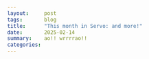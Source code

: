 ```yaml
---
layout:     post
tags:       blog
title:      "This month in Servo: and more!"
date:       2025-02-14
summary:    ao!! wrrrrao!!
categories:
---
```


<!--
From https://github.com/servo/servo
 * branch                  HEAD       -> FETCH_HEAD
>>> 2025-01-01T06:06:19Z
-https://github.com/servo/servo/pull/34807	(@mrobinson, #34807)	script: Remove unecessary `warn(deprecated)` directives (#34807)
-https://github.com/servo/servo/pull/34805	(@wusyong, #34805)	Update surfman to latest commit (#34805)
-https://github.com/servo/servo/pull/34801	(@dependabot[bot], @dependabot[bot], #34801)	build(deps): bump tracing-perfetto from 0.1.3 to 0.1.4 (#34801)
-https://github.com/servo/servo/pull/34800	(@dependabot[bot], @dependabot[bot], #34800)	build(deps): bump syn from 2.0.92 to 2.0.93 (#34800)
>>> 2025-01-02T06:04:57Z
-https://github.com/servo/servo/pull/34809	(@dependabot[bot], @dependabot[bot], #34809)	build(deps): bump winnow from 0.6.20 to 0.6.21 (#34809)
-https://github.com/servo/servo/pull/34798	(@mrobinson, #34798)	script: Eliminate code duplication in the task queue (#34798)
+https://github.com/servo/servo/pull/34793	(@nicoburns, #34793)	Upgrade rustc to 1.83 (#34793)
    upgrade
+https://github.com/servo/servo/pull/34780	(@wusyong, #34780)	chore: remove `WindowMethods::rendering_context` (#34780)
    embedding
>>> 2025-01-03T06:16:08Z
+https://github.com/servo/servo/pull/34813	(@wusyong, #34813)	webxr: create glwindow with Rc window and without rendering context (#34813)
    embedding; RenderingContext trait
+https://github.com/servo/servo/pull/34810	(@simonwuelker, #34810)	Support syntax highlighting of arguments in the devtools console (#34810)
    devtools
-https://github.com/servo/servo/pull/34818	(@dependabot[bot], @dependabot[bot], #34818)	build(deps): bump tracing-perfetto from 0.1.4 to 0.1.5 (#34818)
-https://github.com/servo/servo/pull/34817	(@dependabot[bot], @dependabot[bot], #34817)	build(deps): bump syn from 2.0.93 to 2.0.94 (#34817)
-https://github.com/servo/servo/pull/34795	(@sagudev, #34795)	chore: Update wgpu (#34795)
>>> 2025-01-04T06:03:22Z
+https://github.com/servo/servo/pull/34803	(@simonwuelker, #34803)	Fix IS_IN_SHADOW_TREE flag for descendants after Node::remove call (#34803)
    shadowdom
-https://github.com/servo/servo/pull/34832	(@mrobinson, #34832)	script: Expose node helpers as `NodeTraits` and give more descriptive names (#34832)
-https://github.com/servo/servo/pull/34824	(@mrobinson, #34824)	Elide lifetimes where possible after rustup (#34824)
-https://github.com/servo/servo/pull/34831	(@dependabot[bot], @dependabot[bot], #34831)	build(deps): bump cc from 1.2.6 to 1.2.7 (#34831)
-https://github.com/servo/servo/pull/34830	(@dependabot[bot], @dependabot[bot], #34830)	build(deps): bump taffy from 0.7.1 to 0.7.2 (#34830)
-https://github.com/servo/servo/pull/34829	(@dependabot[bot], @dependabot[bot], #34829)	build(deps): bump tempfile from 3.14.0 to 3.15.0 (#34829)
-https://github.com/servo/servo/pull/34828	(@dependabot[bot], @dependabot[bot], #34828)	build(deps): bump winnow from 0.6.21 to 0.6.22 (#34828)
-https://github.com/servo/servo/pull/34826	(@simonwuelker, #34826)	Upgrade lib to 0.20 to fix RUSTSEC-2024-0429 (#34826)
+https://github.com/servo/servo/pull/34808	(@git@pews.dev, @mrobinson, #34808)	fix: add source browsing context to `Request` and HTTP credentials prompt (#34808)
    embedding
-https://github.com/servo/servo/pull/34815	(@simonwuelker, #34815)	Fix building with feature=tracing (#34815)
>>> 2025-01-05T06:03:55Z
-https://github.com/servo/servo/pull/34837	(@servo-wpt-sync, #34837)	Update web-platform-tests to revision b'c72ee0c082d350b8b44f7a6bac1f028752b13527' (#34837)
-https://github.com/servo/servo/pull/34787	(@willypuzzle, #34787)	Document's current script should not be updated when executing script elements inside shadow trees (#34787)
-https://github.com/servo/servo/pull/34835	(@Taym95, #34835)	Remove readable streams from webidl/codegen (#34835)
-https://github.com/servo/servo/pull/34825	(@mrobinson, #34825)	script: Move `TimerListener` creation to `OneShotTimers` (#34825)
-https://github.com/servo/servo/pull/34827	(@mrobinson, #34827)	script: Move `TaskManager` to `GlobalScope` (#34827)
+https://github.com/servo/servo/pull/34834	(@simonwuelker, #34834)	Ensure Element ID modifications inside disconnected shadow roots are registered (#34834)
    shadowdom
>>> 2025-01-06T06:03:12Z
-https://github.com/servo/servo/pull/34838	(@webbeef, #34838)	Update webdriver to 0.51 (#34838)
-https://github.com/servo/servo/pull/34836	(@Taym95, #34836)	ReadableStream: remove the use of get_js_stream and use DomRoot<ReadableStream> (#34836)
>>> 2025-01-07T06:02:43Z
-https://github.com/servo/servo/pull/34849	(@mrobinson, @mukilan, #34849)	script: Unsilence all main thread `TaskQueue` errors (#34849)
-https://github.com/servo/servo/pull/34862	(@webbeef, #34862)	Fix a leak in MacOS thread count function (#34862)
+https://github.com/servo/servo/pull/34863	(@simonwuelker, #34863)	Add shadow tree flags to Bind/UnbindContext (#34863)
    shadowdom
-https://github.com/servo/servo/pull/34848	(@Taym95, #34848)	Use patch to add arrayType in WebIDL.py  (#34848)
+https://github.com/servo/servo/pull/26389	(@jdm, @istvan.miklos@h-lab.eu, #26389)	Add initial support for WebGL 2 BlitFramebuffer (#26389)
    api
-https://github.com/servo/servo/pull/28364	(@cyb.ai.815@gmail.com, #28364)	Check regex syntax for pattern attribute with CheckRegexSyntax from mozjs (#28364)
-https://github.com/servo/servo/pull/34860	(@dependabot[bot], @dependabot[bot], #34860)	build(deps): bump taffy from 0.7.2 to 0.7.3 (#34860)
-https://github.com/servo/servo/pull/34859	(@dependabot[bot], @dependabot[bot], #34859)	build(deps): bump hilog-sys from 0.1.2 to 0.1.3 (#34859)
-https://github.com/servo/servo/pull/34858	(@dependabot[bot], @dependabot[bot], #34858)	build(deps): bump xattr from 1.3.1 to 1.4.0 (#34858)
-https://github.com/servo/servo/pull/34857	(@dependabot[bot], @dependabot[bot], #34857)	build(deps): bump syn from 2.0.94 to 2.0.95 (#34857)
-https://github.com/servo/servo/pull/34856	(@dependabot[bot], @dependabot[bot], #34856)	build(deps): bump hitrace-sys from 0.1.2 to 0.1.3 (#34856)
-https://github.com/servo/servo/pull/34852	(@dependabot[bot], @dependabot[bot], #34852)	build(deps): bump ohos-ime-sys from 0.1.1 to 0.1.2 (#34852)
-https://github.com/servo/servo/pull/34855	(@dependabot[bot], @dependabot[bot], #34855)	build(deps): bump pin-project-lite from 0.2.15 to 0.2.16 (#34855)
-https://github.com/servo/servo/pull/34854	(@dependabot[bot], @dependabot[bot], #34854)	build(deps): bump winit from 0.30.7 to 0.30.8 (#34854)
+https://github.com/servo/servo/pull/32103	(@Loirooriol, #32103)	Treat % as 0 for the min-content contribution of replaced elements (#32103)
    layout; img inside float (dn.se)
>>> 2025-01-08T06:06:31Z
+https://github.com/servo/servo/pull/34788	(@simonwuelker, #34788)	Consider shadow dom when dispatching events (#34788)
    shadowdom
-https://github.com/servo/servo/pull/34879	(@dependabot[bot], @dependabot[bot], #34879)	build(deps): bump pin-project from 1.1.7 to 1.1.8 (#34879)
-https://github.com/servo/servo/pull/34877	(@dependabot[bot], @dependabot[bot], #34877)	build(deps): bump phf_macros from 0.11.2 to 0.11.3 (#34877)
-https://github.com/servo/servo/pull/34878	(@dependabot[bot], @dependabot[bot], #34878)	build(deps): bump clap from 4.5.23 to 4.5.24 (#34878)
-https://github.com/servo/servo/pull/34876	(@dependabot[bot], @dependabot[bot], #34876)	build(deps): bump serde_json from 1.0.134 to 1.0.135 (#34876)
-https://github.com/servo/servo/pull/34875	(@dependabot[bot], @dependabot[bot], #34875)	build(deps): bump libz-sys from 1.1.20 to 1.1.21 (#34875)
-https://github.com/servo/servo/pull/34874	(@dependabot[bot], @dependabot[bot], #34874)	build(deps): bump phf_codegen from 0.11.2 to 0.11.3 (#34874)
+https://github.com/servo/servo/pull/34868	(@delan, #34868)	CI: use self-hosted runners for macOS build jobs (#34868)
    ci
-https://github.com/servo/servo/pull/34843	(@mrobinson, #34843)	script: Expose `NodeTraits::owner_global` / `Window::as_global_scope` (#34843)
-https://github.com/servo/servo/pull/34871	(@jdm, #34871)	Various servodriver fixes (#34871)
+https://github.com/servo/servo/pull/34870	(@simonwuelker, #34870)	Support the `:host` selector (#34870)
    api shadowdom
-https://github.com/servo/servo/pull/34867	(@shubhamg13, @shubham.gupta@chromium.org, #34867)	Remove obselete request parameter. (#34867)
-https://github.com/servo/servo/pull/34845	(@mrobinson, @mukilan, #34845)	script: Move the `FontContext` to `Window` (#34845)
>>> 2025-01-11T06:04:35Z
+https://github.com/servo/servo/pull/34933	(@Loirooriol, #34933)	layout: Improve painting of collapsed borders in table layout (#34933)
    layout; table ‘border-collapse’ painting
+https://github.com/servo/servo/pull/34932	(@Loirooriol, #34932)	layout: Improve sizing of tables in collapsed-borders mode (#34932)
    layout; table ‘border-collapse’ sizing
-https://github.com/servo/servo/pull/34943	(@dependabot[bot], @dependabot[bot], #34943)	build(deps): bump ohos-vsync from 0.1.2 to 0.1.3 (#34943)
+https://github.com/servo/servo/pull/34938	(@webbeef, #34938)	Implement HTMLCanvasElement.toBlob (#34938)
    api
-https://github.com/servo/servo/pull/34944	(@dependabot[bot], @dependabot[bot], #34944)	build(deps): bump hitrace-sys from 0.1.3 to 0.1.4 (#34944)
-https://github.com/servo/servo/pull/34945	(@dependabot[bot], @dependabot[bot], #34945)	build(deps): bump vergen-git2 from 1.0.2 to 1.0.3 (#34945)
+https://github.com/servo/servo/pull/34928	(@sagudev, #34928)	Update wgpu and impl `WGSLLanguageFeatures` (#34928)
    api
-https://github.com/servo/servo/pull/34942	(@dependabot[bot], @dependabot[bot], #34942)	build(deps): bump syn from 2.0.95 to 2.0.96 (#34942)
-https://github.com/servo/servo/pull/34941	(@dependabot[bot], @dependabot[bot], #34941)	build(deps): bump vergen-lib from 0.1.5 to 0.1.6 (#34941)
-https://github.com/servo/servo/pull/34940	(@dependabot[bot], @dependabot[bot], #34940)	build(deps): bump rustls from 0.23.20 to 0.23.21 (#34940)
-https://github.com/servo/servo/pull/34937	(@dependabot[bot], @dependabot[bot], #34937)	build(deps): bump uuid from 1.11.0 to 1.11.1 (#34937)
-https://github.com/servo/servo/pull/34939	(@dependabot[bot], @dependabot[bot], #34939)	build(deps): bump arkui-sys from 0.2.0 to 0.2.3 (#34939)
-https://github.com/servo/servo/pull/34936	(@dependabot[bot], @dependabot[bot], #34936)	build(deps): bump xcomponent-sys from 0.2.0 to 0.3.0 (#34936)
-https://github.com/servo/servo/pull/34935	(@dependabot[bot], @dependabot[bot], #34935)	build(deps): bump hilog-sys from 0.1.3 to 0.1.4 (#34935)
+https://github.com/servo/servo/pull/34931	(@Loirooriol, #34931)	layout: Don't recalculate the PaddingBorderMargin in table layout (#34931)
    layout; table layout perf
+https://github.com/servo/servo/pull/34927	(@nicoburns, #34927)	Bump taffy to v0.7.5 (#34927)
    upgrade
+https://github.com/servo/servo/pull/34919	(@mrobinson, #34919)	script: Move navigation fetching to the `ScriptThread` (#34919)
    net; network perf
+https://github.com/servo/servo/pull/34909	(@Taym95, #34909)	Fix shadow root binding children to the tree (#34909)
    shadowdom
-https://github.com/servo/servo/pull/34926	(@stevennovaryo, #34926)	layout: grid-template getComputedStyle cleanup (#34926)
-https://github.com/servo/servo/pull/34915	(@jdm, #34915)	script: Limit public exports. (#34915)
+https://github.com/servo/servo/pull/34861	(@webbeef, #34861)	Add jpeg and webp support to canvas.toDataURL() (#34861)
    api
+https://github.com/servo/servo/pull/34908	(@Loirooriol, #34908)	layout: Set padding to zero on tables in collapsed-borders mode (#34908)
    layout; table ‘border-collapse’ layout
-https://github.com/servo/servo/pull/34920	(@Loirooriol, #34920)	Add http2 feature for hyper-util (#34920)
-https://github.com/servo/servo/pull/34921	(@Loirooriol, #34921)	layout: Minor tweaks for table layout (#34921)
+https://github.com/servo/servo/pull/34885	(@stevennovaryo, #34885)	layout: grid template getComputedStyle resolved value (#34885)
    api
+https://github.com/servo/servo/pull/34917	(@mukilan, #34917)	webgl: shutdown webrender before acknowledging Exit message (#34917)
    crash
+https://github.com/servo/servo/pull/34914	(@jdm, #34914)	script: Downgrade noisy debug logs. (#34914)
    dev
+https://github.com/servo/servo/pull/34889	(@Loirooriol, #34889)	layout: Defer some table sizing logic to the parent formatting context (#34889)
    layout; correct table sizing
-https://github.com/servo/servo/pull/34904	(@dependabot[bot], @dependabot[bot], #34904)	build(deps): bump async-tungstenite from 0.28.0 to 0.28.2 (#34904)
-https://github.com/servo/servo/pull/34896	(@mrobinson, #34896)	script: Use `enum`s for event loop senders and receivers (#34896)
-https://github.com/servo/servo/pull/34905	(@dependabot[bot], @dependabot[bot], #34905)	build(deps): bump rustix from 0.38.42 to 0.38.43 (#34905)
+https://github.com/servo/servo/pull/34894	(@Loirooriol, #34894)	Upgrade Stylo to 2025-01-02 (#34894)
    upgrade
-https://github.com/servo/servo/pull/34906	(@dependabot[bot], @dependabot[bot], #34906)	build(deps): bump hyper-rustls from 0.27.3 to 0.27.5 (#34906)
-https://github.com/servo/servo/pull/34903	(@dependabot[bot], @dependabot[bot], #34903)	build(deps): bump tokio from 1.42.0 to 1.43.0 (#34903)
-https://github.com/servo/servo/pull/34900	(@dependabot[bot], @dependabot[bot], #34900)	build(deps): bump rustls-pki-types from 1.10.0 to 1.10.1 (#34900)
+https://github.com/servo/servo/pull/34907	(@Loirooriol, #34907)	layout: Refine the check for dependending on available space (#34907)
    layout; float layout perf
+https://github.com/servo/servo/pull/34897	(@Loirooriol, #34897)	Enable relative color syntax (#34897)
    api; relative color values ‘color(from)’, ‘rgb(from)’, ‘hsl(from)’, etc
-https://github.com/servo/servo/pull/34898	(@jschwe, #34898)	Update xcomponent-sys to 0.2.0 (#34898)
-https://github.com/servo/servo/pull/34902	(@dependabot[bot], @dependabot[bot], #34902)	build(deps): bump xml-rs from 0.8.24 to 0.8.25 (#34902)
-https://github.com/servo/servo/pull/34901	(@dependabot[bot], @dependabot[bot], #34901)	build(deps): bump rustls from 0.23.19 to 0.23.20 (#34901)
-https://github.com/servo/servo/pull/34899	(@dependabot[bot], @dependabot[bot], #34899)	build(deps): bump linux-raw-sys from 0.4.14 to 0.4.15 (#34899)
-https://github.com/servo/servo/pull/34895	(@Loirooriol, #34895)	layout: Remove wrong FIXME (#34895)
-https://github.com/servo/servo/pull/34891	(@Loirooriol, #34891)	layout: Don't use `content_inline_size_for_table` in taffy (#34891)
-https://github.com/servo/servo/pull/34892	(@Loirooriol, #34892)	layout: Assert that GRIDMIN <= GRIDMAX (#34892)
-https://github.com/servo/servo/pull/34886	(@jdm, #34886)	Make webgl test preferences more consistent. (#34886)
+https://github.com/servo/servo/pull/34630	(@jdm, #34630)	Update all network-related dependencies to the latest versions (#34630)
    upgrade; whole network stack
>>> 2025-01-13T06:06:37Z
+https://github.com/servo/servo/pull/34959	(@webbeef, #34959)	Implement HTMLCanvasElement.transferControlToOffscreen (#34959)
    api
-https://github.com/servo/servo/pull/34833	(@arthmis, @lazypassion, #34833)	add minimal implementation of FetchParams (#34833)
-https://github.com/servo/servo/pull/34955	(@jdm, #34955)	Enable wdspec and crashtest tests in servodriver. (#34955)
-https://github.com/servo/servo/pull/34954	(@jdm, #34954)	net: Raed RippyPNG resource once at startup. (#34954)
-https://github.com/servo/servo/pull/34956	(@servo-wpt-sync, #34956)	Update web-platform-tests to revision b'475127f90be9926867796ff98717b621a358af52' (#34956)
+https://github.com/servo/servo/pull/34883	(@mrobinson, #34883)	net: Use `RequestId` to cancel fetches instead of creating an IPC channel (#34883)
    net; network perf
>>> 2025-01-14T06:05:08Z
+https://github.com/servo/servo/pull/34797	(@rayguo17, #34797)	Add Content Range Header and add one for blob end range (#34797)
    net; correct handling of Range requests
-https://github.com/servo/servo/pull/34976	(@dependabot[bot], @dependabot[bot], #34976)	build(deps): bump ohos-sys-opaque-types from 0.1.3 to 0.1.4 (#34976)
-https://github.com/servo/servo/pull/34980	(@dependabot[bot], @dependabot[bot], #34980)	build(deps): bump proc-macro2 from 1.0.92 to 1.0.93 (#34980)
-https://github.com/servo/servo/pull/34979	(@dependabot[bot], @dependabot[bot], #34979)	build(deps): bump cc from 1.2.7 to 1.2.9 (#34979)
-https://github.com/servo/servo/pull/34978	(@dependabot[bot], @dependabot[bot], #34978)	build(deps): bump clap from 4.5.24 to 4.5.26 (#34978)
-https://github.com/servo/servo/pull/34977	(@dependabot[bot], @dependabot[bot], #34977)	build(deps): bump bitflags from 2.6.0 to 2.7.0 (#34977)
-https://github.com/servo/servo/pull/34975	(@dependabot[bot], @dependabot[bot], #34975)	build(deps): bump vergen from 9.0.3 to 9.0.4 (#34975)
-https://github.com/servo/servo/pull/34972	(@dependabot[bot], @dependabot[bot], #34972)	build(deps): bump vergen-git2 from 1.0.3 to 1.0.5 (#34972)
-https://github.com/servo/servo/pull/34974	(@dependabot[bot], @dependabot[bot], #34974)	build(deps): bump ohos-ime-sys from 0.1.2 to 0.1.3 (#34974)
-https://github.com/servo/servo/pull/34973	(@dependabot[bot], @dependabot[bot], #34973)	build(deps): bump glutin_wgl_sys from 0.6.0 to 0.6.1 (#34973)
-https://github.com/servo/servo/pull/34971	(@dependabot[bot], @dependabot[bot], #34971)	build(deps): bump the napi-ohos-related group with 4 updates (#34971)
-https://github.com/servo/servo/pull/34970	(@simonwuelker, #34970)	Remove incorrect TODO comment in htmlinputelement.rs (#34970)
+https://github.com/servo/servo/pull/34947	(@Loirooriol, #34947)	layout: Improve logic for block size of table (#34947)
    layout; table sizing
-https://github.com/servo/servo/pull/34946	(@Loirooriol, #34946)	layout: Generalize `ContainingBlock`'s block size to a `SizeConstraint` (#34946)
+https://github.com/servo/servo/pull/34923	(@mrobinson, @Loirooriol, #34923)	layout: Make `Fragment` hold `ArcRefCell` inside (#34923)
    layout; memory savings (also towards incremental layout)
>>> 2025-01-15T06:03:30Z
-https://github.com/servo/servo/pull/34996	(@simonwuelker, #34996)	Fix ./mach test-speedometer runs (#34996)
-https://github.com/servo/servo/pull/34995	(@Taym95, #34995)	Script: remove `SafeHandleValue::from_raw` from `DefaultTeeReadRequest` (#34995)
+https://github.com/servo/servo/pull/34994	(@mrobinson, #34994)	config: Remove legacy-layout and unused `Preferences` and `Opts` (#34994)
    prefs
-https://github.com/servo/servo/pull/34993	(@dependabot[bot], @dependabot[bot], #34993)	build(deps): bump miniz_oxide from 0.8.2 to 0.8.3 (#34993)
-https://github.com/servo/servo/pull/34991	(@dependabot[bot], @dependabot[bot], #34991)	build(deps): bump winnow from 0.6.22 to 0.6.24 (#34991)
-https://github.com/servo/servo/pull/34990	(@dependabot[bot], @dependabot[bot], #34990)	build(deps): bump gilrs-core from 0.6.0 to 0.6.1 (#34990)
-https://github.com/servo/servo/pull/34989	(@dependabot[bot], @dependabot[bot], #34989)	build(deps): bump log from 0.4.22 to 0.4.25 (#34989)
-https://github.com/servo/servo/pull/34988	(@dependabot[bot], @dependabot[bot], #34988)	build(deps): bump uuid from 1.11.1 to 1.12.0 (#34988)
-https://github.com/servo/servo/pull/34349	(@chickenleaf, #34349)	mach: Report an error instead of running `try` with a dirty working directory (#34349)
+https://github.com/servo/servo/pull/34966	(@mrobinson, #34966)	api: Flatten and simplify Servo preferences (#34966)
    prefs; major rework that renames all existing prefs (see <https://doc.servo.org/servo_config/prefs/struct.Preferences.html>)
+https://github.com/servo/servo/pull/34983	(@delan, #34983)	CI: use new API for taking a runner (#34983)
    ci
-https://github.com/servo/servo/pull/34812	(@kongbai1996, #34812)	fix click event when long time in touchstart (#34812)
+https://github.com/servo/servo/pull/34957	(@jdm, #34957)	Various servodriver improvements (#34957)
    ci; towards testdriver.js support
-https://github.com/servo/servo/pull/34982	(@delan, #34982)	CI: disable self-hosted runners for nightly.yml (#34982)
>>> 2025-01-16T06:06:18Z
+https://github.com/servo/servo/pull/34958	(@Taym95, #34958)	script: Implement `set_up`, `ReleaseLock`, `Closed`, `Cancel`, `acquire_byob_reader` for `ReadableStreamBYOBReader` (#34958)
    api
-https://github.com/servo/servo/pull/35010	(@atouchet, #35010)	Update test expectations (#35010)
-https://github.com/servo/servo/pull/35009	(@jschwe, #35009)	Fix build failure with tracing feature (#35009)
+https://github.com/servo/servo/pull/33576	(@Gae24, #33576)	Implement Clipboard Event Api (#33576)
    api
-https://github.com/servo/servo/pull/35005	(@dependabot[bot], @dependabot[bot], #35005)	build(deps): bump data-encoding from 2.6.0 to 2.7.0 (#35005)
-https://github.com/servo/servo/pull/35004	(@dependabot[bot], @dependabot[bot], #35004)	build(deps): bump bitflags from 2.7.0 to 2.8.0 (#35004)
+https://github.com/servo/servo/pull/34984	(@rayguo17, @mrobinson, #34984)	layout: Make non-`normal` `align-content` establish a block formatting context (#34984)
    layout; ‘align-content’
-https://github.com/servo/servo/pull/35001	(@mrobinson, #35001)	layout: Remove the obsolete layout tracing functionality (#35001)
+https://github.com/servo/servo/pull/35002	(@delan, #35002)	CI: use new self-hosted runner servers (#35002)
    ci
-https://github.com/servo/servo/pull/35000	(@mrobinson, #35000)	fonts: Remove synchronous web font loading functionality (#35000)
+https://github.com/servo/servo/pull/34997	(@jdm, #34997)	webdriver: Serialize JS int values as i32. (#34997)
    ci; towards testdriver.js support
>>> 2025-01-17T06:04:36Z
-https://github.com/servo/servo/pull/34952	(@jdm, #34952)	Enable more test directories and preferences (#34952)
+https://github.com/servo/servo/pull/34359	(@jdm, #34359)	Support future uses of traits with associated types in rooting analysis (#34359)
    script; towards splitting script crate
-https://github.com/servo/servo/pull/35012	(@Loirooriol, #35012)	layout: Allow layouts to customize their used style (#35012)
-https://github.com/servo/servo/pull/35022	(@Taym95, #35022)	Remove typedarray_elem_siz (#35022)
-https://github.com/servo/servo/pull/35020	(@sagudev, #35020)	chore: Update wgpu and fix webgpu pref (#35020)
+https://github.com/servo/servo/pull/35003	(@Loirooriol, #35003)	layout: Allow different collapsed border style/color within a row/column (#35003)
    layout; table ‘border-collapse’ painting
+https://github.com/servo/servo/pull/34961	(@zhuhaichao518@gmail.com, #34961)	Implement WebResourceRequested Event. (#34961)
    embedding
+https://github.com/servo/servo/pull/34999	(@mrobinson, #34999)	Remove `resources/prefs.json` (#34999)
    prefs
>>> 2025-01-18T06:03:49Z
-https://github.com/servo/servo/pull/35044	(@dependabot[bot], @dependabot[bot], #35044)	build(deps): bump valuable from 0.1.0 to 0.1.1 (#35044)
-https://github.com/servo/servo/pull/35043	(@dependabot[bot], @dependabot[bot], #35043)	build(deps): bump cc from 1.2.9 to 1.2.10 (#35043)
+https://github.com/servo/servo/pull/34998	(@mrobinson, #34998)	prefs: Move some `DebugOptions` to `Preferences` and clean up (#34998)
    prefs; renames some debug options to prefs
-https://github.com/servo/servo/pull/35036	(@sagudev, #35036)	Fix check for unused subdir in wpt import script (#35036)
>>> 2025-01-20T06:05:35Z
+https://github.com/servo/servo/pull/35076	(@simonwuelker, #35076)	Set descendant's attribute's owner document in Node::adopt (#35076)
    shadowdom
+https://github.com/servo/servo/pull/35013	(@simonwuelker, #35013)	Implement shadow dom slots (#35013)
    shadowdom
-https://github.com/servo/servo/pull/35070	(@jdm, #35070)	Make worker script errors more informative. (#35070)
+https://github.com/servo/servo/pull/35058	(@jdm, #35058)	Fix crash when using builtin memory profiler (#35058)
    crash
-https://github.com/servo/servo/pull/35069	(@simonwuelker, #35069)	Remove workaround for fixed ICE (#35069)
+https://github.com/servo/servo/pull/35068	(@simonwuelker, #35068)	Correctly report number of expected test results from ./mach test-wpt (#35068)
    dev
-https://github.com/servo/servo/pull/35025	(@jdm, #35025)	Remove unneeded allow annotation. (#35025)
-https://github.com/servo/servo/pull/35065	(@servo-wpt-sync, #35065)	Update web-platform-tests to revision b'8f3f629756d7351867a8be36d5f217608b9adc61' (#35065)
-https://github.com/servo/servo/pull/35064	(@Loirooriol, #35064)	layout: Remove some unneeded `is_table` parameters (#35064)
+https://github.com/servo/servo/pull/35055	(@jdm, #35055)	script: Feature-gate all crown support. (#35055)
    embedding
-https://github.com/servo/servo/pull/35062	(@Gae24, #35062)	DataTransfer: propagate CanGc argument (#35062)
-https://github.com/servo/servo/pull/35042	(@mrobinson, @Loirooriol, #35042)	layout: Make table column constraint distribution more generic (#35042)
+https://github.com/servo/servo/pull/35056	(@jdm, #35056)	Don't generate gstreamer data when dummy media backend enabled. (#35056)
    embedding
+https://github.com/servo/servo/pull/35057	(@jdm, #35057)	config: Derive defaults for Opts. (#35057)
    embedding
+https://github.com/servo/servo/pull/35049	(@andi.m.mcclure@gmail.com, #35049)	servo-media 1e28d1d997: don't unwrap ServoMedia::get() (#35049)
    embedding
>>> 2025-01-23T06:49:26Z
-https://github.com/servo/servo/pull/35142	(@mukilan, #35142)	ci: remove explicit `permissions` block in bencher.yml (#35142)
+https://github.com/servo/servo/pull/35006	(@jschwe, @mukilan, #35006)	CI: Test ohos on HarmonyOS device (#35006)
    ci
+https://github.com/servo/servo/pull/35130	(@jdm, #35130)	script: Avoid unwraps in DocumentOrShadowRoot::element_from_point. (#35130)
-https://github.com/servo/servo/pull/35136	(@Loirooriol, #35136)	layout: Proper check for BoxFragment generated by a table wrapper box (#35136)
-https://github.com/servo/servo/pull/35127	(@dependabot[bot], @dependabot[bot], #35127)	build(deps): bump is-terminal from 0.4.13 to 0.4.15 (#35127)
-https://github.com/servo/servo/pull/35128	(@dependabot[bot], @dependabot[bot], #35128)	build(deps): bump crunchy from 0.2.2 to 0.2.3 (#35128)
-https://github.com/servo/servo/pull/35126	(@dependabot[bot], @dependabot[bot], #35126)	build(deps): bump rustix from 0.38.43 to 0.38.44 (#35126)
+https://github.com/servo/servo/pull/34884	(@simonwuelker, #34884)	Implement Event propagation across shadow roots (#34884)
    shadowdom
-https://github.com/servo/servo/pull/35114	(@simonwuelker, #35114)	Remove BlobState abstraction (#35114)
-https://github.com/servo/servo/pull/35117	(@delan, #35117)	Install rust-src in rust-toolchain.toml (#35117)
-https://github.com/servo/servo/pull/35112	(@dependabot[bot], @dependabot[bot], #35112)	build(deps): bump uuid from 1.12.0 to 1.12.1 (#35112)
-https://github.com/servo/servo/pull/35109	(@dklassic, #35109)	fix: ohos workflow expression error (#35109)
-https://github.com/servo/servo/pull/35111	(@dependabot[bot], @dependabot[bot], #35111)	build(deps): bump brotli-decompressor from 4.0.1 to 4.0.2 (#35111)
-https://github.com/servo/servo/pull/35110	(@dependabot[bot], @dependabot[bot], #35110)	build(deps): bump etagere from 0.2.14 to 0.2.15 (#35110)
-https://github.com/servo/servo/pull/35104	(@mrobinson, #35104)	Make naming of variables consistent with `SpecificLayoutInfo` (#35104)
+https://github.com/servo/servo/pull/35097	(@Loirooriol, #35097)	layout: Fix border widths of table wrapper with collapsed borders (#35097)
    layout; table ‘border-collapse’ layout
+https://github.com/servo/servo/pull/35100	(@Loirooriol, #35100)	layout: Fix conflict resolution for collapsed borders differing in color (#35100)
    layout; table ‘border-collapse’ painting
+https://github.com/servo/servo/pull/35095	(@mrobinson, @Loirooriol, #35095)	layout: Improve distribution colspan cell inline size (#35095)
    layout; table rowspan sizing
+https://github.com/servo/servo/pull/35075	(@Loirooriol, #35075)	layout: Paint collapsed table borders on their own (#35075)
    layout; table ‘border-collapse’ painting
+https://github.com/servo/servo/pull/35038	(@webbeef, #35038)	Add support for HTMLStyleElement.type (#35038)
    layout
-https://github.com/servo/servo/pull/35102	(@dependabot[bot], @dependabot[bot], #35102)	build(deps): bump etagere from 0.2.13 to 0.2.14 (#35102)
-https://github.com/servo/servo/pull/35101	(@dependabot[bot], @dependabot[bot], #35101)	build(deps): bump clap from 4.5.26 to 4.5.27 (#35101)
-https://github.com/servo/servo/pull/35098	(@atouchet, #35098)	Create servo-media Dependabot group (#35098)
+https://github.com/servo/servo/pull/35096	(@Loirooriol, #35096)	layout: Fix clientWidth & friends for tables (#35096)
    api layout
-https://github.com/servo/servo/pull/35094	(@dependabot[bot], @dependabot[bot], #35094)	build(deps): bump serde_json from 1.0.135 to 1.0.137 (#35094)
-https://github.com/servo/servo/pull/35092	(@dependabot[bot], @dependabot[bot], #35092)	build(deps): bump semver from 1.0.24 to 1.0.25 (#35092)
-https://github.com/servo/servo/pull/35093	(@dependabot[bot], @dependabot[bot], #35093)	build(deps): bump indexmap from 2.7.0 to 2.7.1 (#35093)
-https://github.com/servo/servo/pull/35091	(@dependabot[bot], @dependabot[bot], #35091)	build(deps): bump range-alloc from 0.1.3 to 0.1.4 (#35091)
-https://github.com/servo/servo/pull/35088	(@dependabot[bot], @dependabot[bot], #35088)	build(deps): bump servo-media-dummy from `1ff6758` to `c7eab1a` (#35088)
-https://github.com/servo/servo/pull/35090	(@dependabot[bot], @dependabot[bot], #35090)	build(deps): bump servo-media-gstreamer from `1ff6758` to `c7eab1a` (#35090)
-https://github.com/servo/servo/pull/35089	(@dependabot[bot], @dependabot[bot], #35089)	build(deps): bump ohos-vsync-sys from 0.1.1 to 0.1.2 (#35089)
-https://github.com/servo/servo/pull/35087	(@dependabot[bot], @dependabot[bot], #35087)	build(deps): bump servo-media from `1ff6758` to `c7eab1a` (#35087)
+https://github.com/servo/servo/pull/35085	(@Loirooriol, #35085)	layout: Respect alignment when sizing replaced abspos (#35085)
    layout; replaced abspos sizing
-https://github.com/servo/servo/pull/35080	(@mrobinson, #35080)	Remove `Preferences::network_tls_ignore_unexpected_eof` (#35080)
+https://github.com/servo/servo/pull/34744	(@dklassic, @mrobinson, #34744)	feat: Track the binary size for all the different platforms (#34744)
    perf
>>> 2025-01-24T06:04:14Z
+https://github.com/servo/servo/pull/35052	(@dklassic, #35052)	feat: Turn `RenderingContext` into a trait (#35052)
    embedding; RenderingContext trait
+https://github.com/servo/servo/pull/35132	(@jdm, #35132)	script: Handle shadow roots when determining common ancestors of dirty roots. (#35132)
    shadowdom
+https://github.com/servo/servo/pull/35146	(@Gae24, #35146)	dom: set composed flag when constructing `ClipboardEvent` (#35146)
    api
-https://github.com/servo/servo/pull/35150	(@dependabot[bot], @dependabot[bot], #35150)	build(deps): bump unicode-ident from 1.0.14 to 1.0.15 (#35150)
-https://github.com/servo/servo/pull/35149	(@dependabot[bot], @dependabot[bot], #35149)	build(deps): bump objc2-encode from 4.0.3 to 4.1.0 (#35149)
+https://github.com/servo/servo/pull/35066	(@shanehandley, #35066)	Update the FormData constructor to allow providing a submitter (#35066)
    api
-https://github.com/servo/servo/pull/35147	(@mrobinson, #35147)	Fix some clippy issues on the Android build (#35147)
+https://github.com/servo/servo/pull/35129	(@Loirooriol, #35129)	layout: Hide collapsed borders crossed by spanning cells (#35129)
    layout; table ‘border-collapse’ painting
-https://github.com/servo/servo/pull/35125	(@Loirooriol, #35125)	layout: simplify `CollapsedBorderLine` (#35125)
+https://github.com/servo/servo/pull/35118	(@delan, @mrobinson, #35118)	Add minimal libservo example using winit (#35118)
    webview
+https://github.com/servo/servo/pull/35122	(@Loirooriol, #35122)	layout: Fix table geometry when collapsed borders have different sizes (#35122)
    layout; table ‘border-collapse’ layout
+https://github.com/servo/servo/pull/35116	(@delan, @mrobinson, #35116)	Fix building libservo with `cargo build -p libservo` (#35116)
    webview
-https://github.com/servo/servo/pull/35143	(@jschwe, #35143)	ci: Fix ohos test artifact name (#35143)
>>> 2025-01-25T06:12:33Z
+https://github.com/servo/servo/pull/35148	(@webbeef, #35148)	Add support for HTMLStyleElement.media (#35148)
    api
-https://github.com/servo/servo/pull/35168	(@willypuzzle, #35168)	[35131] Borrow hazard in Document::broadcast_active_resize_observations (#35168)
-https://github.com/servo/servo/pull/35145	(@Taym95, #35145)	Use Dom in native promise handlers instead of Trusted (#35145)
+https://github.com/servo/servo/pull/35157	(@jdm, #35157)	script: Move code generation and webidl files to new script_bindings crate. (#35157)
    script; towards splitting script crate
+https://github.com/servo/servo/pull/35161	(@sagudev, #35161)	chore: update wgpu to include pointer_composite_access WGSL language extension (#35161)
    api
+https://github.com/servo/servo/pull/35138	(@willypuzzle, #35138)	[#34767] - Range header is missing from CORS header safelist (#35138)
    api; Range requests
-https://github.com/servo/servo/pull/35166	(@Loirooriol, #35166)	wpt: Fix references for `/css/CSS2/tables/table-anonymous-objects-*` (#35166)
-https://github.com/servo/servo/pull/35144	(@Loirooriol, #35144)	layout: Remove min and max container sizes from `FlexContext` (#35144)
-https://github.com/servo/servo/pull/35162	(@Loirooriol, #35162)	wpt: Fix `/css/CSS2/tables/anonymous-table-box-width-001.xht` (#35162)
+https://github.com/servo/servo/pull/35156	(@delan, @mrobinson, #35156)	Remove type parameter from Servo and IOCompositor (#35121) (#35156)
    webview
+https://github.com/servo/servo/pull/35154	(@webbeef, #35154)	Fix winit_minimal.rs build (#35154)
    webview
>>> 2025-01-26T06:07:52Z
+https://github.com/servo/servo/pull/35041	(@mrobinson, #35041)	script: Do not set up an IPC route for every image load (#35041)
    net; network perf (dota2.com)
+https://github.com/servo/servo/pull/35119	(@delan, @mrobinson, #35119)	libservo: Add an initial WebView data structure to the API (#35119)
    webview
+https://github.com/servo/servo/pull/35169	(@jdm, #35169)	Make generated bindings generic over DOM types (#35169)
    script; towards splitting script crate
>>> 2025-01-27T06:06:26Z
-https://github.com/servo/servo/pull/35174	(@servo-wpt-sync, #35174)	Update web-platform-tests to revision b'e5e7dab5e72edd352b17105acce2b8f443face10' (#35174)
>>> 2025-01-28T06:05:12Z
+https://github.com/servo/servo/pull/35165	(@Loirooriol, #35165)	layout: Zero out collapsed track sizes when painting collapsed borders (#35165)
    layout; table ‘border-collapse’ layout
+https://github.com/servo/servo/pull/35163	(@Loirooriol, #35163)	layout: Correctly resolve `currentcolor` on collapsed borders (#35163)
    layout; ‘border-collapse’
-https://github.com/servo/servo/pull/35186	(@dependabot[bot], @dependabot[bot], #35186)	build(deps): bump rustls-pki-types from 1.10.1 to 1.11.0 (#35186)
+https://github.com/servo/servo/pull/35040	(@Taym95, #35040)	Script: implement `ReadableStreamBYOBReader::Read` (#35040)
    api
+https://github.com/servo/servo/pull/35177	(@simonwuelker, #35177)	Propagate events from slottables to their assigned slot instead of their parent (#35177)
    shadowdom
+https://github.com/servo/servo/pull/35167	(@mrobinson, @Loirooriol, #35167)	layout: Take perentage columns into account when sizing table grid min and max (#35167)
    layout; table sizing with ‘width: %’ cell
+https://github.com/servo/servo/pull/35170	(@Loirooriol, #35170)	layout: Improve fixed table layout (#35170)
    layout; ‘table-layout: fixed’ interop
+https://github.com/servo/servo/pull/35137	(@simonwuelker, #35137)	Fire slot change events when the slot content changes (#35137)
    shadowdom
-https://github.com/servo/servo/pull/35175	(@shanehandley, #35175)	Remove UTF-8 BOM before parsing JSON (#35175)
-https://github.com/servo/servo/pull/35180	(@delan, #35180)	CI: temporarily stop running libservo builds by default (#35180)
>>> 2025-01-29T06:04:28Z
+https://github.com/servo/servo/pull/35198	(@simonwuelker, #35198)	Never compute style for children of shadow hosts (#35198)
    shadowdom
-https://github.com/servo/servo/pull/35203	(@dependabot[bot], @dependabot[bot], #35203)	build(deps): bump hyper from 1.5.2 to 1.6.0 (#35203)
-https://github.com/servo/servo/pull/35202	(@dependabot[bot], @dependabot[bot], #35202)	build(deps): bump unicode-ident from 1.0.15 to 1.0.16 (#35202)
-https://github.com/servo/servo/pull/35201	(@dependabot[bot], @dependabot[bot], #35201)	build(deps): bump winnow from 0.6.24 to 0.6.25 (#35201)
-https://github.com/servo/servo/pull/35199	(@dependabot[bot], @dependabot[bot], #35199)	build(deps): bump ryu from 1.0.18 to 1.0.19 (#35199)
-https://github.com/servo/servo/pull/35200	(@dependabot[bot], @dependabot[bot], #35200)	build(deps): bump httparse from 1.9.5 to 1.10.0 (#35200)
+https://github.com/servo/servo/pull/35183	(@mrobinson, @delan, #35183)	libservo: Port desktop servoshell to use the new `WebView` API (#35183)
    webview
+https://github.com/servo/servo/pull/35185	(@mrobinson, #35185)	libservo: Stop using `script_traits` in the embedding layer (#35185)
    webview
-https://github.com/servo/servo/pull/35187	(@dependabot[bot], @dependabot[bot], #35187)	build(deps): bump cpufeatures from 0.2.16 to 0.2.17 (#35187)
>>> 2025-01-30T06:13:03Z
-https://github.com/servo/servo/pull/35217	(@dependabot[bot], @dependabot[bot], #35217)	build(deps): bump xcomponent-sys from 0.3.0 to 0.3.1 (#35217)
-https://github.com/servo/servo/pull/35216	(@dependabot[bot], @dependabot[bot], #35216)	build(deps): bump serde_json from 1.0.137 to 1.0.138 (#35216)
-https://github.com/servo/servo/pull/35215	(@dependabot[bot], @dependabot[bot], #35215)	build(deps): bump bumpalo from 3.16.0 to 3.17.0 (#35215)
-https://github.com/servo/servo/pull/35214	(@dependabot[bot], @dependabot[bot], #35214)	build(deps): bump arkui-sys from 0.2.3 to 0.2.4 (#35214)
-https://github.com/servo/servo/pull/35213	(@dependabot[bot], @dependabot[bot], #35213)	build(deps): bump ohos-ime-sys from 0.1.3 to 0.1.4 (#35213)
-https://github.com/servo/servo/pull/35212	(@dependabot[bot], @dependabot[bot], #35212)	build(deps): bump ohos-drawing-sys from 0.2.1 to 0.2.2 (#35212)
+https://github.com/servo/servo/pull/35207	(@Loirooriol, #35207)	layout: Remove wrong optimization when placing table among floats (#35207)
    layout; table float interaction
+https://github.com/servo/servo/pull/35158	(@jschwe, #35158)	ohos: Support resizing the surface (#35158)
    ohos
+https://github.com/servo/servo/pull/35191	(@simonwuelker, #35191)	Use "slot" attribute for slottable name (#35191)
    shadowdom
+https://github.com/servo/servo/pull/35192	(@mrobinson, #35192)	servoshell: Port Android / OHOS servoshell to use the WebView API (#35192)
    webview
+https://github.com/servo/servo/pull/35172	(@jdm, #35172)	bindings: Move string-related bindings code to script_bindings. (#35172)
    script; towards splitting script crate
>>> 2025-01-31T06:05:46Z
+https://github.com/servo/servo/pull/35226	(@mrobinson, #35226)	script_traits: Rename `ConstellationControlMsg` to `ScriptThreadMessage` (#35226)
    webview
-https://github.com/servo/servo/pull/34981	(@Loirooriol, #34981)	Let animations&transitions fall back to discrete interpolation (#34981)
-https://github.com/servo/servo/pull/35225	(@mrobinson, #35225)	libservo: Move Android `MediaSessionAction` conversion to servoshell (#35225)
-https://github.com/servo/servo/pull/35106	(@jschwe, #35106)	Use aws-lc-rs as rust-tls provider (#35106)
+https://github.com/servo/servo/pull/35228	(@mrobinson, #35228)	Merge webxr repository (#35228)
    dev
+https://github.com/servo/servo/pull/35222	(@simonwuelker, #35222)	Don't fire slotchange events when there's already a pending event for the same slot (#35222)
    shadowdom
+https://github.com/servo/servo/pull/35211	(@delan, @mrobinson, #35211)	Include `WebViewId` into EmbedderMsg variants where possible (#35211)
    webview
-https://github.com/servo/servo/pull/35223	(@mrobinson, #35223)	compositor: Remove some unused messages to the compositor (#35223)
-https://github.com/servo/servo/pull/35224	(@mrobinson, #35224)	servoshell: Remove debugging `println!` (#35224)
+https://github.com/servo/servo/pull/35221	(@simonwuelker, #35221)	Potentially signal a slot change in Node::insert (#35221)
    shadowdom
-->

<style>
    .content {
        container-type: inline-size;
    }
    ._paired_figure {
        margin: 1em 0;
    }
    @container (min-width: 55em) {
        ._paired_figure {
            display: grid;
            grid-template-columns: auto 33em;
            column-gap: 2em;
            row-gap: 1em;
        }
        ._paired_figure > ._text_before,
        ._paired_figure > ._text_after {
            flex: 1 1 20em;
            grid-column: 1 / 2;
        }
        ._paired_figure > figure:not(#specificity) {
            flex: 0 1 33em;
            grid-row: 1 / 3;
            grid-column: 2 / 3;
            margin: 0;
        }
    }

    ._correction {
        max-width: 33em;
        margin: 1em auto;
        border-bottom: 1px solid;
        padding-bottom: 1em;
    }
    ._note {
        margin: 1em 1em;
        border-left: 1px solid;
        padding-left: 1em;
        opacity: 0.75;
    }
</style>
